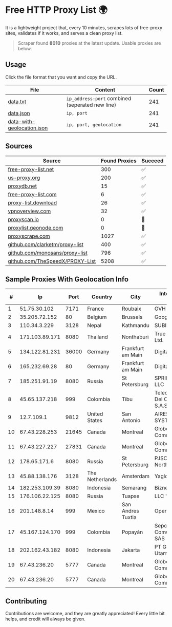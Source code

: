 
# Free HTTP Proxy List 🌍

It is a lightweight project that, every 10 minutes, scrapes lots of free-proxy sites, validates if it works, and serves a clean proxy list.


> Scraper found **8010** proxies at the latest update. Usable proxies are below.

## Usage

Click the file format that you want and copy the URL.


|File|Content|Count|
|----|-------|-----|
|[data.txt](https://raw.githubusercontent.com/themiralay/Proxy-List-World/master/data.txt)|`ip_address:port` combined (seperated new line)|241|
|[data.json](https://raw.githubusercontent.com/themiralay/Proxy-List-World/master/data.json)|`ip, port`|241|
|[data-with-geolocation.json](https://raw.githubusercontent.com/themiralay/Proxy-List-World/master/data-with-geolocation.json)|`ip, port, geolocation`|241|

## Sources

|Source|Found Proxies|Succeed|
|------|-------------|-------|
|[free-proxy-list.net](https://free-proxy-list.net)|300|✅|
|[us-proxy.org](https://www.us-proxy.org)|200|✅|
|[proxydb.net](http://proxydb.net)|15|✅|
|[free-proxy-list.com](https://free-proxy-list.com/?page=&port=&type%5B%5D=http&type%5B%5D=https&up_time=0&search=Search)|6|✅|
|[proxy-list.download](https://www.proxy-list.download/HTTP)|26|✅|
|[vpnoverview.com](https://vpnoverview.com/privacy/anonymous-browsing/free-proxy-servers)|32|✅|
|[proxyscan.io](https://www.proxyscan.io)|0|🚫|
|[proxylist.geonode.com](https://proxylist.geonode.com/api/proxy-list?limit=300&page=1&sort_by=lastChecked&sort_type=desc&protocols=http,https)|0|🚫|
|[proxyscrape.com](https://api.proxyscrape.com/v2/?request=displayproxies&protocol=http&timeout=10000&country=all&ssl=all&anonymity=all)|1027|✅|
|[github.com/clarketm/proxy-list](https://raw.githubusercontent.com/clarketm/proxy-list/master/proxy-list-raw.txt)|400|✅|
|[github.com/monosans/proxy-list](https://raw.githubusercontent.com/monosans/proxy-list/main/proxies/http.txt)|796|✅|
|[github.com/TheSpeedX/PROXY-List](https://raw.githubusercontent.com/TheSpeedX/PROXY-List/master/http.txt)|5208|✅|


## Sample Proxies With Geolocation Info

|#|Ip|Port|Country|City|Internet Service Provider|
|-|--|----|-------|----|-------------------------|
|1|51.75.30.102|7171|France|Roubaix|OVH SAS|
|2|35.205.72.152|80|Belgium|Brussels|Google LLC|
|3|110.34.3.229|3128|Nepal|Kathmandu|SUBISU C7|
|4|171.103.89.171|8080|Thailand|Nonthaburi|True Internet Co., Ltd.|
|5|134.122.81.231|36000|Germany|Frankfurt am Main|DigitalOcean, LLC|
|6|165.232.69.28|80|Germany|Frankfurt am Main|DigitalOcean, LLC|
|7|185.251.91.19|8080|Russia|St Petersburg|SPRINTHOST.RU LLC|
|8|45.65.137.218|999|Colombia|Tibu|Telecomunicaciones Del Catatumbo S.A.S|
|9|12.7.109.1|9812|United States|San Antonio|AIRESPRING-ADT SYSTEMS, INC.|
|10|67.43.228.253|21645|Canada|Montreal|GloboTech Communications|
|11|67.43.227.227|27831|Canada|Montreal|GloboTech Communications|
|12|178.65.171.6|8080|Russia|St Petersburg|PJSC "Rostelecom" North-West region|
|13|45.88.138.176|3128|The Netherlands|Amsterdam|Yaglom Labs Ltd|
|14|182.253.109.39|8080|Indonesia|Semarang|Biznet Metronet|
|15|176.106.22.125|8080|Russia|Tuapse|LLC "Multiservice"|
|16|201.148.8.14|999|Mexico|San Andres Tuxtla|Operbes|
|17|45.167.124.170|999|Colombia|Popayán|Sepcom Comunicaciones SAS|
|18|202.162.43.182|8080|Indonesia|Jakarta|PT Global Prima Utama|
|19|67.43.236.20|5777|Canada|Montreal|GloboTech Communications|
|20|67.43.236.20|5777|Canada|Montreal|GloboTech Communications|



## Contributing

Contributions are welcome, and they are greatly appreciated! Every
little bit helps, and credit will always be given.

